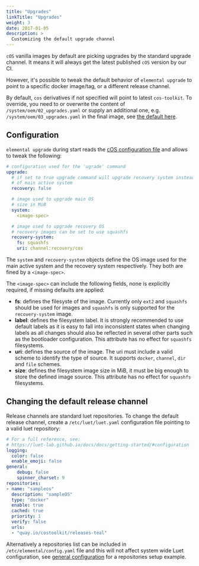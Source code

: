 ```yaml
---
title: "Upgrades"
linkTitle: "Upgrades"
weight: 3
date: 2017-01-05
description: >
  Customizing the default upgrade channel
---
```


`cOS` vanilla images by default are picking upgrades by the standard upgrade channel. It means it will always get the latest published `cOS` version by our CI.

However, it's possible to tweak the default behavior of `elemental upgrade` to point to a specific docker image/tag, or a different release channel.


By default, `cos` derivatives if not specified will point to latest `cos-toolkit`. To override, you need to or overwrite the content of `/system/oem/02_upgrades.yaml` or supply an additional one, e.g. `/system/oem/03_upgrades.yaml` in the final image, see [the default here](https://github.com/rancher-sandbox/cOS-toolkit/blob/master/packages/cloud-config/oem/02_upgrades.yaml).

## Configuration

`elemental upgrade` during start reads the [cOS configuration file](../general_configuration) and allows to tweak the following:

```yaml
# configuration used for the 'ugrade' command
upgrade:
  # if set to true upgrade command will upgrade recovery system instead
  # of main active system
  recovery: false

  # image used to upgrade main OS
  # size in MiB
  system:
    <image-spec>

  # image used to upgrade recovery OS
  # recovery images can be set to use squashfs
  recovery-system:
    fs: squashfs
    uri: channel:recovery/cos
```

The `system` and `recovery-system` objects define the OS image used for the main active system and the recovery system respectively. They both are fined by a `<image-spec>`.

The `<image-spec>` can include the following fields, none is explicitly required, if missing defaults are applied:

- **fs**: defines the filesyste of the image. Currently only `ext2` and `squashfs` should be used for images and `squashfs` is only supported for the `recovery-system` image.
- **label**: defines the filesystem label. It is strongly recommended to use default labels as it is easy to fall into inconsistent states when changing labels as all changes should also be reflected in several other parts such as the bootloader configuration. This attribute has no effect for `squashfs` filesystems.
- **uri**: defines the source of the image. The uri must include a valid scheme to identify the type of source. It supports `docker`, `channel`, `dir` and `file` schemes.
- **size**: defines the filesystem image size in MiB, it must be big enough to store the defined image source. This attribute has no effect for `squashfs` filesystems.


## Changing the default release channel

Release channels are standard luet repositories. To change the default release channel, create a `/etc/luet/luet.yaml` configuration file pointing to a valid luet repository:

```yaml
# For a full reference, see:
# https://luet-lab.github.io/docs/docs/getting-started/#configuration
logging:
  color: false
  enable_emoji: false
general:
    debug: false
    spinner_charset: 9
repositories:
- name: "sampleos"
  description: "sampleOS"
  type: "docker"
  enable: true
  cached: true
  priority: 1
  verify: false
  urls:
  - "quay.io/costoolkit/releases-teal"
```

Alternatively a repositories list can be included in `/etc/elemental/config.yaml` file and this will not affect system wide Luet configuration, see [general configuration](../../customizing/general_configuration) for a repositories setup example.
